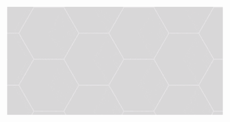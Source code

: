 ![Be the Hero](https://raw.githubusercontent.com/sthefanoc/omnistack11-be-the-hero/master/outros/Be-The-Hero%20-%20SemanaOmnistack11.gif)
